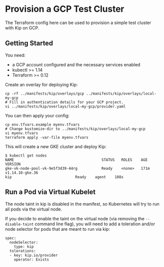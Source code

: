 # Provision a GCP Test Cluster

The Terraform config here can be used to provision a simple test cluster with Kip on GCP.

## Getting Started

You need:
* a GCP account configured and the necessary services enabled
* kubectl >= 1.14
* Terraform >= 0.12

Create an overlay for deploying Kip:

    cp -rf ../manifests/kip/overlays/gcp ../manifests/kip/overlays/local-my-gcp
    # Fill in authentication details for your GCP project.
    vi ../manifests/kip/overlays/local-my-gcp/provider.yaml

You can then apply your config:

    cp env.tfvars.example myenv.tfvars
    # Change kustomize-dir to ../manifests/kip/overlays/local-my-gcp
    vi myenv.tfvars
    terraform apply -var-file myenv.tfvars

This will create a new GKE cluster and deploy Kip:

    $ kubectl get nodes
    NAME                                        STATUS   ROLES    AGE    VERSION
    gke-vk-node-pool-vk-9e5f3d39-44rg           Ready    <none>   171m   v1.14.10-gke.36
    kip                             Ready    agent    108s

## Run a Pod via Virtual Kubelet

The node taint in kip is disabled in the manifest, so Kubernetes will try to run all pods via the virtual node.

If you decide to enable the taint on the virtual node (via removing the `--disable-taint` command line flag), you will need to add a toleration and/or node selector for pods that are meant to run via kip:

    spec:
      nodeSelector:
        type: kip
      tolerations:
      - key: kip.io/provider
        operator: Exists
